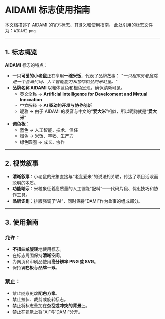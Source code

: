 # AIDAMI 标志使用指南

本文档描述了 AIDAMI 的官方标志、其含义和使用指南。
此处引用的标志文件为：`AIDAMI.png`

---

## 1. 标志概览

**AIDAMI** 标志的特点：
- 一只**可爱的小老鼠**正在享用**一碗米饭**，代表了品牌故事：
  *"一只程序员老鼠跳进一个装满代码、人工智能能力和协作机会的米缸里。"*
- **品牌名称 AIDAMI** 以粗体蓝色和橙色呈现，确保清晰可见。
  - 英文全称 → **Artificial Intelligence for Development and Mutual Innovation** 
  - 中文解释 → **AI 驱动的开发与协作创新**
  - 昵称 → 由于 AIDAMI 的发音与中文的“**爱大米**”相似，所以昵称就是“**爱大米**”
- **调色板**：
  - 蓝色 → 人工智能、技术、信任
  - 橙色 → 米饭、丰收、生产力
  - 绿色圆圈 → 成长、协作

---

## 2. 视觉叙事

- **清晰叙事**：小老鼠的形象直接与“老鼠爱米”的说法相关联，传达了项目活泼而聪明的本质。
- **功能暗示**：米粒象征着高质量的人工智能“配料”——代码片段、优化技巧和协作工具。
- **品牌识别**：排版强调了“AI”，同时保持“DAMI”作为故事的组成部分。

---

## 3. 使用指南

### 允许：
- **不扭曲或旋转**地使用标志。
- 在标志周围保持**清晰空间**。
- 为网页和印刷品使用**高分辨率 PNG 或 SVG**。
- 保持**调色板与品牌一致**。

### 禁止：
- 禁止随意更改**配色方案**。
- 禁止拉伸、裁剪或旋转标志。
- 禁止将标志叠加在**杂乱或冲突的背景**上。
- 禁止在视觉上将“AI”与“DAMI”分开。

